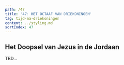 ```yaml
---
path: /47
title: '47: HET OCTAAF VAN DRIEKONINGEN'
tag: tijd-na-driekoningen
content: ../styling.md
sortIndex: 47
---
```


## Het Doopsel van Jezus in de Jordaan

TBD...